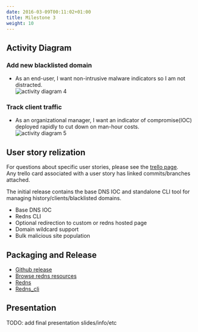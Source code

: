 ```yaml
---
date: 2016-03-09T00:11:02+01:00
title: Milestone 3
weight: 10
---
```


## Activity Diagram


### Add new blacklisted domain
- As an end-user, I want non-intrusive malware indicators so I am not
  distracted.  
![activity diagram 4](https://s3.amazonaws.com/unixvoid-blog/redns_activity_diagram_4_non_intrusive.png)


### Track client traffic
- As an organizational manager, I want an indicator of compromise(IOC)
  deployed rapidly to cut down on man-hour costs.  
![activity diagram
5](https://s3.amazonaws.com/unixvoid-blog/redns_activity_diagram_5_setup.png)


## User story relization  
For questions about specific user stories, please see the
[trello page](https://trello.com/b/5KMHrR6L/redns).  
Any trello card associated with a user story has linked
commits/branches attached.  

The initial release contains the base DNS IOC and standalone CLI tool for managing history/clients/blacklisted domains.  

- Base DNS IOC  
- Redns CLI  
- Optional redirection to custom or redns hosted page  
- Domain wildcard support  
- Bulk malicious site population


## Packaging and Release
- [Github release](https://github.com/mfaltys/redns/releases/tag/v0.95.0)  
- [Browse redns resources](https://cryo.unixvoid.com/bin/redns/)  
- [Redns](https://cryo.unixvoid.com/bin/redns/redns-latest-linux-amd64)  
- [Redns_cli](https://cryo.unixvoid.com/bin/redns/redns_cli-latest-linux-amd64)  


## Presentation
TODO: add final presentation slides/info/etc
